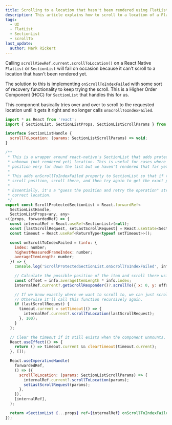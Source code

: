 ```yaml
---
title: Scrolling to a location that hasn't been rendered using FlatList or SectionList
description: This article explains how to scroll to a location of a FlatList or SectionList that hasn't rendered yet
tags:
  - UI
  - FlatList
  - SectionList
  - scrollTo
last_update:
  author: Mark Rickert
---
```


Calling `scrollViewRef.current.scrollToLocation()` on a React Native `FlatList` or `SectionList` will fail on occasion because it can't scroll to a location that hasn't been rendered yet.

The solution to this is implementing `onScrollToIndexFailed` with some sort of recovery functionality to keep trying the scroll. This is a Higher Order Component (HOC) for `SectionList` that handles this for us.

This component basically tries over and over to scroll to the requested location until it gets it right and no longer calls `onScrollToIndexFailed`.

```jsx
import * as React from 'react';
import { SectionList, SectionListProps, SectionListScrollParams } from 'react-native';

interface SectionListHandle {
  scrollToLocation: (params: SectionListScrollParams) => void;
}

/**
 * This is a wrapper around react-native's SectionList that adds protection against scrolling to an
 * unknown (not rendered yet) location. This is useful for cases where the user wants to scroll to a
 * position very far down the list but we haven't rendered that far yet.
 *
 * This adds onScrollToIndexFailed property to SectionList so that if the scroll fails, we calculate the approximate
 * scroll position, scroll there, and then try again to get the exact position requested.
 *
 * Essentially, it's a "guess the position and retry the operation" strategy until the list is scrolled to the
 * correct location.
 */
export const ScrollProtectedSectionList = React.forwardRef<
  SectionListHandle,
  SectionListProps<any, any>
>((props, forwardedRef) => {
  const internalRef = React.useRef<SectionList>(null);
  const [lastScrollRequest, setLastScrollRequest] = React.useState<SectionListScrollParams>();
  const timeout = React.useRef<ReturnType<typeof setTimeout>>();

  const onScrollToIndexFailed = (info: {
    index: number;
    highestMeasuredFrameIndex: number;
    averageItemLength: number;
  }) => {
    console.log('ScrollProtectedSectionList.onScrollToIndexFailed', info);

    // Calculate the possible position of the item and scroll there using the internal scroll responder.
    const offset = info.averageItemLength * info.index;
    internalRef.current?.getScrollResponder()?.scrollTo({ x: 0, y: offset, animated: false });

    // If we know exactly where we want to scroll to, we can just scroll now since the item is likely visible.
    // Otherwise it'll call this function recursively again.
    if (lastScrollRequest) {
      timeout.current = setTimeout(() => {
        internalRef.current?.scrollToLocation(lastScrollRequest);
      }, 100);
    }
  };

  // Clear the timeout if it still exists when the component unmounts.
  React.useEffect(() => {
    return () => timeout.current && clearTimeout(timeout.current);
  }, []);

  React.useImperativeHandle(
    forwardedRef,
    () => ({
      scrollToLocation: (params: SectionListScrollParams) => {
        internalRef.current?.scrollToLocation(params);
        setLastScrollRequest(params);
      },
    }),
    [internalRef],
  );

  return <SectionList {...props} ref={internalRef} onScrollToIndexFailed={onScrollToIndexFailed} />;
});
```
